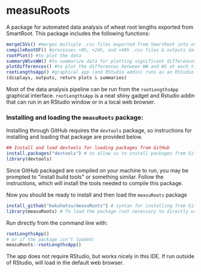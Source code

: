 # measuRoots
A package for automated data analysis of wheat root lengths exported from SmartRoot.  This package includes the following functions:

```r
mergeCSVs() #merges multiple .csv files exported from SmartRoot into one .csv file (This is also an RStudio addin)
compileRootDF() #processes +0h, +24h, and +48h .csv files & outputs dataframe for plotting
rootPlot() #to plot the data
summaryWSvsWW() #to summarize data for plotting significant differences
plotDifferences() #to plot the differences between WW and WS at each timepoint with significance indicated
rootLengthsApp() #graphical app (and RStudio addin) runs as an RStudio gadget or in web browser 
(displays, outputs, return plots & summaries)
```

Most of the data analysis pipeline can be run from the `rootLengthsApp` graphical interface.  `rootLengthsApp` is a neat shiny gadget and Rstudio addin that can run in an RStudio window or in a local web browser.


### Installing and loading the `measuRoots` package:
Installing through GitHub requires the `devtools` package, so instructions for installing and loading that package are provided below.
```r
## Install and load devtools for loading packages from GitHub
install.packages("devtools") # to allow us to install packages from GitHub
library(devtools)
```
Since GitHub packaged are compiled on your machine to run, you may be prompted to "install build tools" or something similar.  Follow the instructions, which will install the tools needed to compile this package.
  
Now you should be ready to install and then load the `measuRoots` package
```r
install_github("bakuhatsu/measuRoots") # syntax for installing from GitHub: username/library
library(measuRoots) # To load the package (not necessary to directly use the addin version)
```
Run directly from the command line with:
```r  
rootLengthsApp()
# or if the package isn't loaded:
measuRoots::rootLengthsApp()
``` 
The app does not require RStudio, but works nicely in this IDE.  If run outside of RStudio, will load in the default web browser.  
